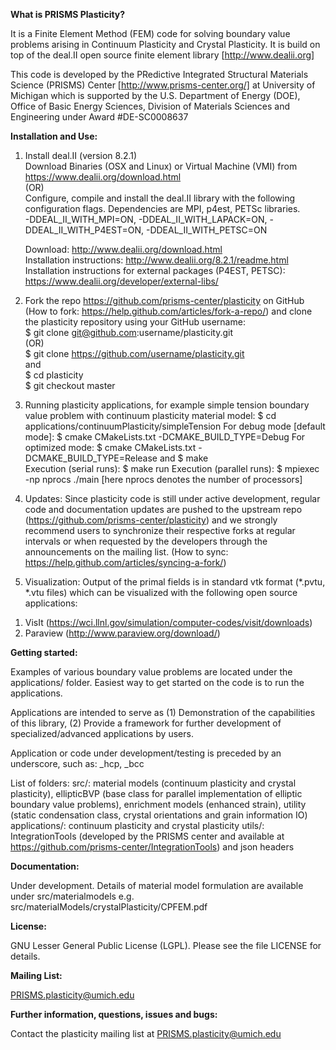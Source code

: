 <B>What is PRISMS Plasticity?</B>

  It is a Finite Element Method (FEM) code for solving boundary value 
  problems arising in Continuum Plasticity and Crystal Plasticity. 
  It is build on top of the deal.II open source finite element 
  library [http://www.dealii.org]
  
  This code is developed by the PRedictive Integrated Structural
  Materials Science (PRISMS) Center [http://www.prisms-center.org/]
  at University of Michigan which is supported by the U.S. Department 
  of Energy (DOE), Office of Basic Energy Sciences, Division of Materials Sciences 
  and Engineering under Award #DE-SC0008637

<B>Installation and Use:</B>

  1) Install deal.II (version 8.2.1)<br>
     Download Binaries (OSX and Linux) or  Virtual Machine (VMI) from https://www.dealii.org/download.html <br>
     (OR) <br>
     Configure, compile and install the deal.II library with the 
     following configuration flags. Dependencies are MPI, p4est,
     PETSc libraries.<br>
     -DDEAL_II_WITH_MPI=ON, -DDEAL_II_WITH_LAPACK=ON, -DDEAL_II_WITH_P4EST=ON, -DDEAL_II_WITH_PETSC=ON

     Download: http://www.dealii.org/download.html <br>
     Installation instructions: http://www.dealii.org/8.2.1/readme.html <br>
     Installation instructions for external packages (P4EST, PETSC): https://www.dealii.org/developer/external-libs/

  2) Fork the repo https://github.com/prisms-center/plasticity on
  GitHub (How to fork: https://help.github.com/articles/fork-a-repo/)
  and clone the plasticity repository using your GitHub username:<br>
  $ git clone git@github.com:username/plasticity.git <br>
  (OR) <br>
  $ git clone https://github.com/username/plasticity.git <br>
  and <br>
  $ cd plasticity <br>
  $ git checkout master <br>
   
  3) Running plasticity applications, for example simple tension
  boundary value problem with continuum plasticity material model: 
  $ cd applications/continuumPlasticity/simpleTension
  For debug mode [default mode]:
  $ cmake CMakeLists.txt -DCMAKE_BUILD_TYPE=Debug
  For optimized mode:
  $ cmake CMakeLists.txt -DCMAKE_BUILD_TYPE=Release 
  and
  $ make  
  Execution (serial runs):
  $ make run
  Execution (parallel runs):
  $ mpiexec -np nprocs ./main
  [here nprocs denotes the number of processors]
  
  4) Updates: Since plasticity code is still under active development,
  regular code and documentation updates are pushed to the upstream
  repo (https://github.com/prisms-center/plasticity) and we strongly
  recommend users to synchronize their respective forks at regular
  intervals or when requested by the developers through the
  announcements on the mailing list. 
  (How to sync: https://help.github.com/articles/syncing-a-fork/)

  5) Visualization: Output of the primal fields is in standard vtk 
  format (*.pvtu, *.vtu files) which can be visualized with the 
  following open source applications:
  1. VisIt (https://wci.llnl.gov/simulation/computer-codes/visit/downloads)
  2. Paraview (http://www.paraview.org/download/)

<B>Getting started:</B>

  Examples of various boundary value problems are located under the 
  applications/ folder. Easiest way to get started on the code is to 
  run the applications.

  Applications are intended to serve as (1) Demonstration of the
  capabilities of this library, (2) Provide a framework for
  further development of specialized/advanced applications by
  users. 

  Application or code under development/testing is preceded by an
  underscore, such as:
  _hcp, _bcc

  List of folders:
  src/: material models (continuum plasticity and crystal plasticity), 
  ellipticBVP (base class for parallel implementation of elliptic 
  boundary value problems), enrichment models (enhanced strain), 
  utility (static condensation class, crystal orientations and grain 
  information IO)
  applications/: continuum plasticity and crystal plasticity
  utils/: IntegrationTools (developed by the PRISMS center and available at
  https://github.com/prisms-center/IntegrationTools) and json headers 

<B>Documentation:</B>

  Under development. 
  Details of material model formulation are available under src/materialmodels
  e.g. src/materialModels/crystalPlasticity/CPFEM.pdf   
 	
<B>License:</B>

  GNU Lesser General Public License (LGPL). Please see the file
  LICENSE for details.

<B>Mailing List:</B>
  
  PRISMS.plasticity@umich.edu

<B>Further information, questions, issues and bugs:</B>

  Contact the plasticity mailing list at PRISMS.plasticity@umich.edu  



